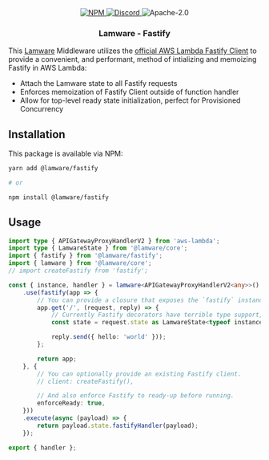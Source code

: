 <div align="center">
    <a href="https://www.npmjs.com/package/@lamware/fastify" target="_blank">
        <img src="https://img.shields.io/npm/v/@lamware/fastify?style=flat-square" alt="NPM" />
    </a>
    <a href="https://discord.gg/XMrHXtN" target="_blank">
        <img src="https://img.shields.io/discord/123906549860139008?color=7289DA&label=discord&logo=discord&logoColor=FFFFFF&style=flat-square" alt="Discord" />
    </a>
    <img src="https://img.shields.io/npm/l/@lamware/fastify?style=flat-square" alt="Apache-2.0" />
    <h3>Lamware - Fastify</h3>
</div>

This [Lamware](https://github.com/evilkiwi/lamware) Middleware utilizes the [official AWS Lambda Fastify Client](https://github.com/fastify/aws-lambda-fastify) to provide a convenient, and performant, method of intializing and memoizing Fastify in AWS Lambda:

- Attach the Lamware state to all Fastify requests
- Enforces memoization of Fastify Client outside of function handler
- Allow for top-level ready state initialization, perfect for Provisioned Concurrency

## Installation

This package is available via NPM:

```bash
yarn add @lamware/fastify

# or

npm install @lamware/fastify
```

## Usage

```typescript
import type { APIGatewayProxyHandlerV2 } from 'aws-lambda';
import type { LamwareState } from '@lamware/core';
import { fastify } from '@lamware/fastify';
import { lamware } from '@lamware/core';
// import createFastify from 'fastify';

const { instance, handler } = lamware<APIGatewayProxyHandlerV2<any>>()
    .use(fastify(app => {
        // You can provide a closure that exposes the `fastify` instance.
        app.get('/', (request, reply) => {
            // Currently Fastify decorators have terrible type support, so you need to do this to type the state in a request.
            const state = request.state as LamwareState<typeof instance>;

            reply.send({ hello: 'world' }));
        };

        return app;
    }, {
        // You can optionally provide an existing Fastify client.
        // client: createFastify(),

        // And also enforce Fastify to ready-up before running.
        enforceReady: true,
    }))
    .execute(async (payload) => {
        return payload.state.fastifyHandler(payload);
    });

export { handler };
```
